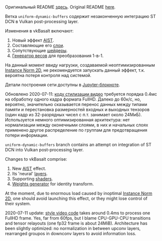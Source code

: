 Оригинальный README [здесь](README.orig.md). Original README [here](README.orig.md).

Ветка `uniform-dynamic-buffers` содержит незаконченную интеграцию ST DCN в Vulkan post-processing layer.

Изменения в vkBasalt включают:

1. Новый эффект [AIST](src/effect_aist.cpp).
1. Составляющие его [слои](src/aist).
1. Сопутствующие [шейдеры](src/shader/aist).
1. [Генератор весов](config/prepare_test_weights.ipynb) для преобразования 1-в-1.

На данный момент ввиду нагрузки, создаваемой неоптимизированным [Instance Norm 2D](src/shader/aist/in_2d.comp.glsl),
не рекомендуется запускать данный эффект, т.к. вероятна потеря контроля над системой.

Детали построения сети доступны в [Jupyter-блокноте](vk-aist.ipynb).

Обновлено 2020-07-11: [коду стилизации видео](style-video.py) требуется порядка 0.4мс
на обработку одного кадра формата FullHD. Далеко до 60к/с, но, вероятно, значительно сказывается перенос данных
между типами памяти и перестановка размерностей входных и выходных тензоров
(один кадр из 32-разрядных чисел с п.т. занимает около 24МиБ).
Используется немного оптимизированная архитектура:
нет нормализации между оконечными слоями,
в них и начальных слоях применено другое распределение по группам для предотвращения потери информации.

`uniform-dynamic-buffers` branch contains an attempt on integration of ST DCN into Vulkan post-processing layer.

Changes to vkBasalt comprise:

1. New [AIST](src/effect_aist.cpp) effect.
1. Its 'neural' [layers](src/aist).
1. Supporting [shaders](src/shader/aist).
1. [Weights generator](config/prepare_test_weights.ipynb) for identity transform.

At the moment, due to enormous load caused by inoptimal [Instance Norm 2D](src/shader/aist/in_2d.comp.glsl),
one should avoid launching this effect, or they might lose control of their system.

2020-07-11 update: [style video code](style-video.py) takes around 0.4ms to process one FullHD frame.
Yes, far from 60fps, but I blame CPU-GPU-CPU transitions and tensor relayouts (one fp32 frame is about 24MiB).
Architecture has been slightly optimized:
no normalization in between upconv layers,
rearranged groupos in downconv layers to avoid information loss.
